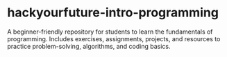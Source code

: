 # hackyourfuture-intro-programming
A beginner-friendly repository for students to learn the fundamentals of programming. Includes exercises, assignments, projects, and resources to practice problem-solving, algorithms, and coding basics.
